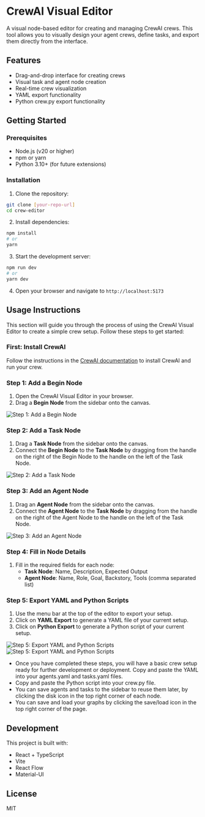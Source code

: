 # CrewAI Visual Editor

A visual node-based editor for creating and managing CrewAI crews. This tool allows you to visually design your agent crews, define tasks, and export them directly from the interface.

## Features

- Drag-and-drop interface for creating crews
- Visual task and agent node creation
- Real-time crew visualization
- YAML export functionality
- Python crew.py export functionality

## Getting Started

### Prerequisites

- Node.js (v20 or higher)
- npm or yarn
- Python 3.10+ (for future extensions)

### Installation

1. Clone the repository:
```bash
git clone [your-repo-url]
cd crew-editor
```

2. Install dependencies:
```bash
npm install
# or
yarn
```

3. Start the development server:
```bash
npm run dev
# or
yarn dev
```

4. Open your browser and navigate to `http://localhost:5173`

## Usage Instructions

This section will guide you through the process of using the CrewAI Visual Editor to create a simple crew setup. Follow these steps to get started:

### First: Install CrewAI ###

Follow the instructions in the [CrewAI documentation](https://docs.crewai.com/installation) to install CrewAI and run your crew.

### Step 1: Add a Begin Node

1. Open the CrewAI Visual Editor in your browser.
2. Drag a **Begin Node** from the sidebar onto the canvas.

![Step 1: Add a Begin Node](./screenshots/step1_add_begin_node.png)

### Step 2: Add a Task Node

1. Drag a **Task Node** from the sidebar onto the canvas.
2. Connect the **Begin Node** to the **Task Node** by dragging from the handle on the right of the Begin Node to the handle on the left of the Task Node.

![Step 2: Add a Task Node](./screenshots/step2_add_task_node.png)

### Step 3: Add an Agent Node

1. Drag an **Agent Node** from the sidebar onto the canvas.
2. Connect the **Agent Node** to the **Task Node** by dragging from the handle on the right of the Agent Node to the handle on the left of the Task Node.

![Step 3: Add an Agent Node](./screenshots/step3_add_agent_node.png)

### Step 4: Fill in Node Details

1. Fill in the required fields for each node:
   - **Task Node**: Name, Description, Expected Output
   - **Agent Node**: Name, Role, Goal, Backstory, Tools (comma separated list)

### Step 5: Export YAML and Python Scripts

1. Use the menu bar at the top of the editor to export your setup.
2. Click on **YAML Export** to generate a YAML file of your current setup.
3. Click on **Python Export** to generate a Python script of your current setup.

![Step 5: Export YAML and Python Scripts](./screenshots/yaml.png)
![Step 5: Export YAML and Python Scripts](./screenshots/python.png)

- Once you have completed these steps, you will have a basic crew setup ready for further development or deployment. Copy and paste the YAML into your agents.yaml and tasks.yaml files.
- Copy and paste the Python script into your crew.py file.
- You can save agents and tasks to the sidebar to reuse them later, by clicking the disk icon in the top right corner of each node.
- You can save and load your graphs by clicking the save/load icon in the top right corner of the page.

## Development

This project is built with:
- React + TypeScript
- Vite
- React Flow
- Material-UI



## License

MIT